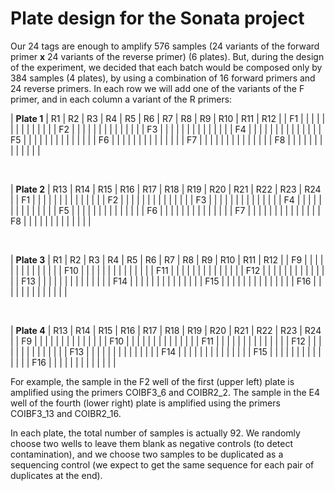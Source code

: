# Plate design for the Sonata project

Our 24 tags are enough to amplify 576 samples (24 variants of the forward primer **x** 24 variants of the reverse primer) (6 plates). But, during the design of the experiment, we decided that each batch would be composed only by 384 samples (4 plates), by using a combination of 16 forward primers and 24 reverse primers. In each row we will add one of the variants of the F primer, and in each column a variant of the R primers:

| **Plate 1** | R1 | R2 | R3 | R4 | R5 | R6 | R7 | R8 | R9 | R10 | R11 | R12 |
| F1 |  |  |  |  |  |  |  |  |  |  |  |  |
| F2 |  |  |  |  |  |  |  |  |  |  |  |  |
| F3 |  |  |  |  |  |  |  |  |  |  |  |  |
| F4 |  |  |  |  |  |  |  |  |  |  |  |  |
| F5 |  |  |  |  |  |  |  |  |  |  |  |  |
| F6 |  |  |  |  |  |  |  |  |  |  |  |  |
| F7 |  |  |  |  |  |  |  |  |  |  |  |  |
| F8 |  |  |  |  |  |  |  |  |  |  |  |  |

<br>

| **Plate 2** | R13 | R14 | R15 | R16 | R17 | R18 | R19 | R20 | R21 | R22 | R23 | R24 |
| F1 |  |  |  |  |  |  |  |  |  |  |  |  |
| F2 |  |  |  |  |  |  |  |  |  |  |  |  |
| F3 |  |  |  |  |  |  |  |  |  |  |  |  |
| F4 |  |  |  |  |  |  |  |  |  |  |  |  |
| F5 |  |  |  |  |  |  |  |  |  |  |  |  |
| F6 |  |  |  |  |  |  |  |  |  |  |  |  |
| F7 |  |  |  |  |  |  |  |  |  |  |  |  |
| F8 |  |  |  |  |  |  |  |  |  |  |  |  |

<br>

| **Plate 3** | R1 | R2 | R3 | R4 | R5 | R6 | R7 | R8 | R9 | R10 | R11 | R12 |
| F9 |  |  |  |  |  |  |  |  |  |  |  |  |
| F10 |  |  |  |  |  |  |  |  |  |  |  |  |
| F11 |  |  |  |  |  |  |  |  |  |  |  |  |
| F12 |  |  |  |  |  |  |  |  |  |  |  |  |
| F13 |  |  |  |  |  |  |  |  |  |  |  |  |
| F14 |  |  |  |  |  |  |  |  |  |  |  |  |
| F15 |  |  |  |  |  |  |  |  |  |  |  |  |
| F16 |  |  |  |  |  |  |  |  |  |  |  |  |

<br>

| **Plate 4** | R13 | R14 | R15 | R16 | R17 | R18 | R19 | R20 | R21 | R22 | R23 | R24 |
| F9 |  |  |  |  |  |  |  |  |  |  |  |  |
| F10 |  |  |  |  |  |  |  |  |  |  |  |  |
| F11 |  |  |  |  |  |  |  |  |  |  |  |  |
| F12 |  |  |  |  |  |  |  |  |  |  |  |  |
| F13 |  |  |  |  |  |  |  |  |  |  |  |  |
| F14 |  |  |  |  |  |  |  |  |  |  |  |  |
| F15 |  |  |  |  |  |  |  |  |  |  |  |  |
| F16 |  |  |  |  |  |  |  |  |  |  |  |  |

For example, the sample in the F2 well of the first (upper left) plate is amplified using the primers COIBF3_6 and COIBR2_2. The sample in the E4 well of the fourth (lower right) plate is amplified using the primers COIBF3_13 and COIBR2_16.

In each plate, the total number of samples is actually 92. We randomly choose two wells to leave them blank as negative controls (to detect contamination), and we choose two samples to be duplicated as a sequencing control (we expect to get the same sequence for each pair of duplicates at the end).
